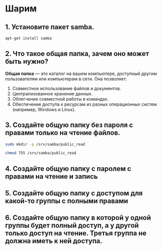# Шарим
## 1. Установите пакет samba.
```bash
apt-get install samba
```
## 2. Что такое общая папка, зачем оно может быть нужно?
**Общая папка** — это каталог на вашем компьютере, доступный другим пользователям или компьютерам в сети. Она позволяет:
1. Совместное использование файлов и документов.
2. Централизованное хранение данных.
3. Облегчение совместной работы в командах.
4. Обеспечение доступа к ресурсам из разных операционных систем (например, Windows и Linux).
## 3. Создайте общую папку без пароля с правами только на чтение файлов.
```bash
sudo mkdir -p /srv/samba/public_read
```
```bash
chmod 755 /srv/samba/public_read
```
## 4. Создайте общую папку с паролем с правами на чтение и запись
## 5. Создайте общую папку с доступом для какой-то группы с полными правами
## 6. Создайте общую папку в которой у одной группы будет полный доступ, а у другой только доступ на чтение. Третья группа не должна иметь к ней доступа.
